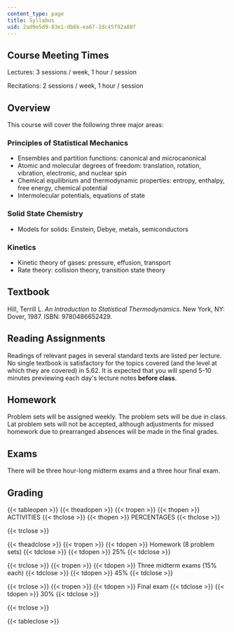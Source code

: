 ```yaml
---
content_type: page
title: Syllabus
uid: 2ad9e5d9-83e1-db6b-ea67-2dc45f92a88f
---
```


Course Meeting Times
--------------------

Lectures: 3 sessions / week, 1 hour / session

Recitations: 2 sessions / week, 1 hour / session

Overview
--------

This course will cover the following three major areas:

### Principles of Statistical Mechanics

*   Ensembles and partition functions: canonical and microcanonical
*   Atomic and molecular degrees of freedom: translation, rotation, vibration, electronic, and nuclear spin
*   Chemical equilibrium and thermodynamic properties: entropy, enthalpy, free energy, chemical potential
*   Intermolecular potentials, equations of state

### Solid State Chemistry

*   Models for solids: Einstein, Debye, metals, semiconductors

### Kinetics

*   Kinetic theory of gases: pressure, effusion, transport
*   Rate theory: collision theory, transition state theory

Textbook
--------

Hill, Terrill L. _An Introduction to Statistical Thermodynamics_. New York, NY: Dover, 1987. ISBN: 9780486652429.

Reading Assignments
-------------------

Readings of relevant pages in several standard texts are listed per lecture. No single textbook is satisfactory for the topics covered (and the level at which they are covered) in 5.62. It is expected that you will spend 5-10 minutes previewing each day's lecture notes **before class**.

Homework
--------

Problem sets will be assigned weekly. The problem sets will be due in class. Lat problem sets will not be accepted, although adjustments for missed homework due to prearranged absences will be made in the final grades.

Exams
-----

There will be three hour-long midterm exams and a three hour final exam.

Grading
-------

{{< tableopen >}}
{{< theadopen >}}
{{< tropen >}}
{{< thopen >}}
ACTIVITIES
{{< thclose >}}
{{< thopen >}}
PERCENTAGES
{{< thclose >}}

{{< trclose >}}

{{< theadclose >}}
{{< tropen >}}
{{< tdopen >}}
Homework (8 problem sets)
{{< tdclose >}}
{{< tdopen >}}
25%
{{< tdclose >}}

{{< trclose >}}
{{< tropen >}}
{{< tdopen >}}
Three midterm exams (15% each)
{{< tdclose >}}
{{< tdopen >}}
45%
{{< tdclose >}}

{{< trclose >}}
{{< tropen >}}
{{< tdopen >}}
Final exam
{{< tdclose >}}
{{< tdopen >}}
30%
{{< tdclose >}}

{{< trclose >}}

{{< tableclose >}}